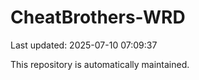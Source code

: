 # CheatBrothers-WRD

Last updated: 2025-07-10 07:09:37

This repository is automatically maintained.
